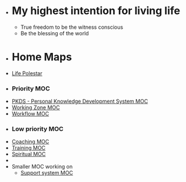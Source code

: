 - # My highest intention for living life
    - True freedom to be the witness conscious
    - Be the blessing of the world
- # Home Maps
- [Life Polestar](<Life Polestar.md>)
- ### Priority MOC
- [PKDS - Personal Knowledge Development System MOC](<PKDS - Personal Knowledge Development System MOC.md>)
- [Working Zone MOC](<Working Zone MOC.md>)
- [Workflow MOC](<Workflow MOC.md>)
- ### Low priority MOC
- [Coaching MOC](<Coaching MOC.md>)
- [Training MOC](<Training MOC.md>)
- [Spiritual MOC](<Spiritual MOC.md>)
- 
- Smaller MOC working on
    - [Support system MOC](<Support system MOC.md>)
